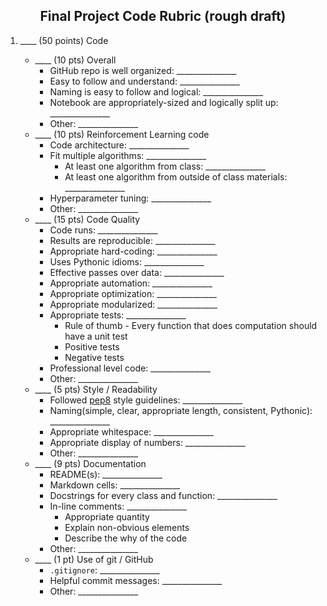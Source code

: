 <center><h2> Final Project Code Rubric (rough draft)</h2></center>

1. \_\_\_\_ (50 points) Code 

    - \_\_\_\_ (10 pts) Overall
        + GitHub repo is well organized: \_\_\_\_\_\_\_\_\_\_\_\_\_\_\_
        + Easy to follow and understand: \_\_\_\_\_\_\_\_\_\_\_\_\_\_\_
        + Naming is easy to follow and logical: \_\_\_\_\_\_\_\_\_\_\_\_\_\_\_
        + Notebook are appropriately-sized and logically split up: \_\_\_\_\_\_\_\_\_\_\_\_\_\_\_
        - Other: \_\_\_\_\_\_\_\_\_\_\_\_\_\_\_
    - \_\_\_\_ (10 pts) Reinforcement Learning code
        + Code architecture: \_\_\_\_\_\_\_\_\_\_\_\_\_\_\_
        - Fit multiple algorithms: \_\_\_\_\_\_\_\_\_\_\_\_\_\_\_
            - At least one algorithm from class: \_\_\_\_\_\_\_\_\_\_\_\_\_\_\_
            - At least one algorithm from outside of class materials: \_\_\_\_\_\_\_\_\_\_\_\_\_\_\_
        - Hyperparameter tuning: \_\_\_\_\_\_\_\_\_\_\_\_\_\_\_
        - Other: \_\_\_\_\_\_\_\_\_\_\_\_\_\_\_
    - \_\_\_\_ (15 pts) Code Quality
        - Code runs: \_\_\_\_\_\_\_\_\_\_\_\_\_\_\_
        - Results are reproducible: \_\_\_\_\_\_\_\_\_\_\_\_\_\_\_
        - Appropriate hard-coding: \_\_\_\_\_\_\_\_\_\_\_\_\_\_\_
        - Uses Pythonic idioms: \_\_\_\_\_\_\_\_\_\_\_\_\_\_\_
        + Effective passes over data: \_\_\_\_\_\_\_\_\_\_\_\_\_\_\_
        + Appropriate automation: \_\_\_\_\_\_\_\_\_\_\_\_\_\_\_
        + Appropriate optimization: \_\_\_\_\_\_\_\_\_\_\_\_\_\_\_
        + Appropriate modularized: \_\_\_\_\_\_\_\_\_\_\_\_\_\_\_
        - Appropriate tests: \_\_\_\_\_\_\_\_\_\_\_\_\_\_\_
            + Rule of thumb - Every function that does computation should have a unit test
            + Positive tests
            + Negative tests
        - Professional level code: \_\_\_\_\_\_\_\_\_\_\_\_\_\_\_
        - Other: \_\_\_\_\_\_\_\_\_\_\_\_\_\_\_
    - \_\_\_\_ (5 pts) Style / Readability 
        - Followed [pep8](http://pep8.org/) style guidelines: \_\_\_\_\_\_\_\_\_\_\_\_\_\_\_
        - Naming(simple, clear, appropriate length, consistent, Pythonic): \_\_\_\_\_\_\_\_\_\_\_\_\_\_\_
        - Appropriate whitespace: \_\_\_\_\_\_\_\_\_\_\_\_\_\_\_
        - Appropriate display of numbers:  \_\_\_\_\_\_\_\_\_\_\_\_\_\_\_
        - Other: \_\_\_\_\_\_\_\_\_\_\_\_\_\_\_
    - \_\_\_\_ (9 pts) Documentation
        + README(s): \_\_\_\_\_\_\_\_\_\_\_\_\_\_\_
        + Markdown cells: \_\_\_\_\_\_\_\_\_\_\_\_\_\_\_
        + Docstrings for every class and function: \_\_\_\_\_\_\_\_\_\_\_\_\_\_\_
        + In-line comments: \_\_\_\_\_\_\_\_\_\_\_\_\_\_\_
            * Appropriate quantity
            - Explain non-obvious elements
            - Describe the why of the code
        - Other: \_\_\_\_\_\_\_\_\_\_\_\_\_\_\_
    - \_\_\_\_ (1 pt) Use of git / GitHub
        - `.gitignore`: \_\_\_\_\_\_\_\_\_\_\_\_\_\_\_
        - Helpful commit messages: \_\_\_\_\_\_\_\_\_\_\_\_\_\_\_
        - Other: \_\_\_\_\_\_\_\_\_\_\_\_\_\_\_